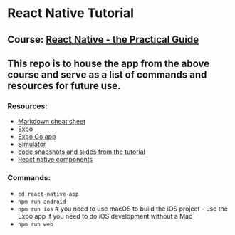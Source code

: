 # React Native Tutorial

## Course: [React Native - the Practical Guide](https://www.udemy.com/course/react-native-the-practical-guide/)

This repo is to house the app from the above course and serve as a list of commands and resources for future use.
---
### Resources:
- [Markdown cheat sheet](https://www.markdownguide.org/cheat-sheet/)
- [Expo](https://docs.expo.dev/)
- [Expo Go app](https://expo.dev/go)
- [Simulator](https://developer.android.com/studio)
- [code snapshots and slides from the tutorial](https://github.com/academind/react-native-practical-guide-code)
- [React native components](https://reactnative.dev/docs/components-and-apis)

### Commands:
- `cd react-native-app`
- `npm run android`
- `npm run ios` # you need to use macOS to build the iOS project - use the Expo app if you need to do iOS development without a Mac
- `npm run web`
